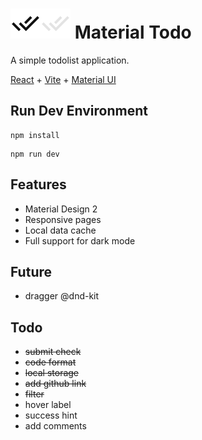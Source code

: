 # ![Logo light](./public/favicon-light.svg#gh-light-mode-only)![Logo dark](./public/favicon-dark.svg#gh-dark-mode-only) Material Todo 

A simple todolist application.

[React](https://react.dev/) + [Vite](https://vite.dev/) + [Material UI](https://mui.com/material-ui/)

## Run Dev Environment

```
npm install
```

```
npm run dev
```

## Features

- Material Design 2
- Responsive pages
- Local data cache
- Full support for dark mode


## Future
- dragger @dnd-kit

## Todo

- ~~submit check~~
- ~~code format~~
- ~~local storage~~
- ~~add github link~~
- ~~filter~~
- hover label
- success hint
- add comments
